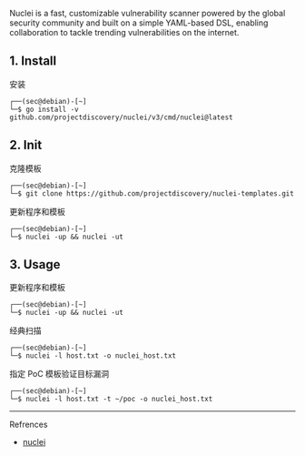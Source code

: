 Nuclei is a fast, customizable vulnerability scanner powered by the global security community and built on a simple YAML-based DSL, enabling collaboration to tackle trending vulnerabilities on the internet.

## 1. Install

安装

```
┌──(sec@debian)-[~]
└─$ go install -v github.com/projectdiscovery/nuclei/v3/cmd/nuclei@latest
```

## 2. Init

克隆模板

```
┌──(sec@debian)-[~]
└─$ git clone https://github.com/projectdiscovery/nuclei-templates.git
```

更新程序和模板

```
┌──(sec@debian)-[~]
└─$ nuclei -up && nuclei -ut
```

## 3. Usage

更新程序和模板

```
┌──(sec@debian)-[~]
└─$ nuclei -up && nuclei -ut
```

经典扫描

```
┌──(sec@debian)-[~]
└─$ nuclei -l host.txt -o nuclei_host.txt
```

指定 PoC 模板验证目标漏洞

```
┌──(sec@debian)-[~]
└─$ nuclei -l host.txt -t ~/poc -o nuclei_host.txt
```

---

Refrences

- [nuclei](https://github.com/projectdiscovery/nuclei)

